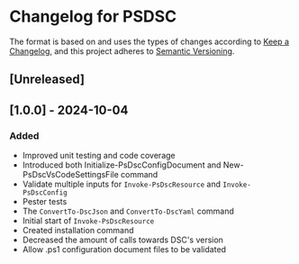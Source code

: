 # Changelog for PSDSC

The format is based on and uses the types of changes according to [Keep a Changelog](https://keepachangelog.com/en/1.0.0/),
and this project adheres to [Semantic Versioning](https://semver.org/spec/v2.0.0.html).

## [Unreleased]

## [1.0.0] - 2024-10-04

### Added

- Improved unit testing and code coverage
- Introduced both Initialize-PsDscConfigDocument and New-PsDscVsCodeSettingsFile command
- Validate multiple inputs for `Invoke-PsDscResource` and `Invoke-PsDscConfig`
- Pester tests
- The `ConvertTo-DscJson` and `ConvertTo-DscYaml` command
- Initial start of `Invoke-PsDscResource`
- Created installation command
- Decreased the amount of calls towards DSC's version
- Allow .ps1 configuration document files to be validated
